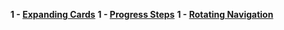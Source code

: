 **1 - [Expanding Cards](https://shidlikaty.github.io/SimpleProjects/1-Expanding%20cards/)**
**1 - [Progress Steps](https://shidlikaty.github.io/SimpleProjects/2%20-%20Progress%20Steps/)**
**1 - [Rotating Navigation](https://shidlikaty.github.io/SimpleProjects/3%20-%20Rotating%20Navigation/)**
